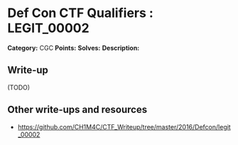 # Def Con CTF Qualifiers : LEGIT_00002

**Category:** CGC
**Points:** 
**Solves:** 
**Description:**



## Write-up

(TODO)

## Other write-ups and resources

* https://github.com/CH1M4C/CTF_Writeup/tree/master/2016/Defcon/legit_00002
